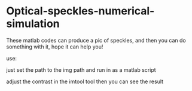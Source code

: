 # Optical-speckles-numerical-simulation
These matlab codes can produce a pic of speckles, and then you can do something with it, hope it can help you!



use:


just set the path to the img path and run in as a matlab script


adjust the contrast in the imtool tool then you can see the result
